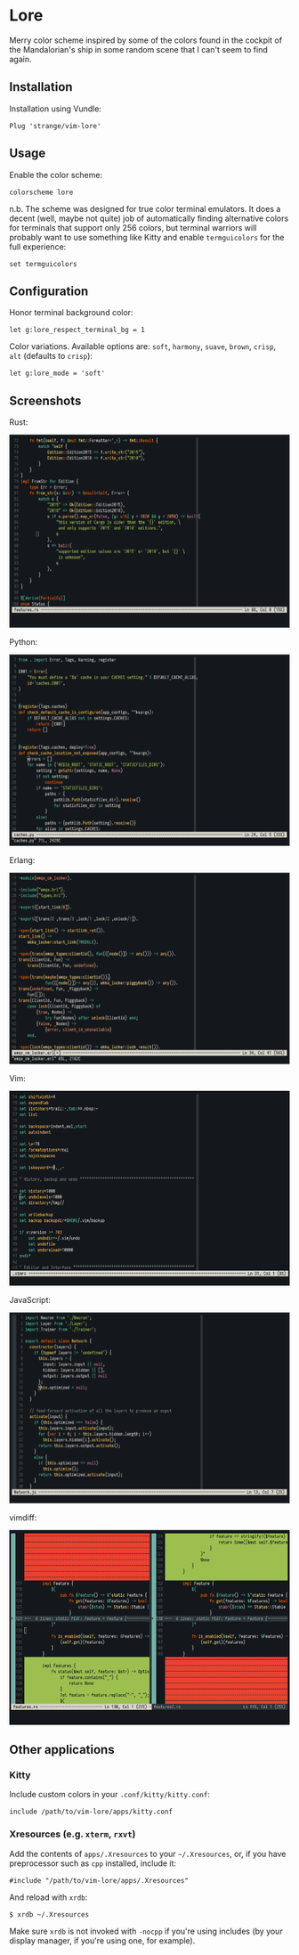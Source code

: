 # Lore

Merry color scheme inspired by some of the colors found in the cockpit of
the Mandalorian's ship in some random scene that I can't seem to find again.

## Installation

Installation using Vundle:

    Plug 'strange/vim-lore'

## Usage

Enable the color scheme:

    colorscheme lore

n.b. The scheme was designed for true color terminal emulators. It does a
decent (well, maybe not quite) job of automatically finding alternative colors
for terminals that support only 256 colors, but terminal warriors will probably
want to use something like Kitty and enable `termguicolors` for the full
experience:

    set termguicolors

## Configuration

Honor terminal background color:

    let g:lore_respect_terminal_bg = 1

Color variations. Available options are: `soft`, `harmony`, `suave`, `brown`,
`crisp`, `alt` (defaults to `crisp`):

    let g:lore_mode = 'soft'

## Screenshots

Rust:

![Rust](/screenshots/rust.png)

Python:

![JavaScript](/screenshots/python.png)

Erlang:

![JavaScript](/screenshots/erlang.png)

Vim:

![JavaScript](/screenshots/vim.png)

JavaScript:

![JavaScript](/screenshots/js.png)

vimdiff:

![vimdiff](/screenshots/vimdiff.png)

## Other applications

### Kitty

Include custom colors in your `.conf/kitty/kitty.conf`:

    include /path/to/vim-lore/apps/kitty.conf

### Xresources (e.g. `xterm`, `rxvt`)

Add the contents of `apps/.Xresources` to your `~/.Xresources`, or, if you have
preprocessor such as `cpp` installed, include it:

    #include "/path/to/vim-lore/apps/.Xresources"

And reload with `xrdb`:

    $ xrdb ~/.Xresources

Make sure `xrdb` is not invoked with `-nocpp` if you're using includes (by your
display manager, if you're using one, for example).
